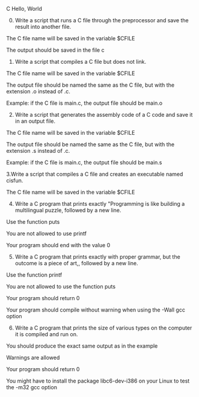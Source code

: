 C Hello, World



0. Write a script that runs a C file through the preprocessor and save the result into another file.

The C file name will be saved in the variable $CFILE

The output should be saved in the file c



1. Write a script that compiles a C file but does not link.

The C file name will be saved in the variable $CFILE

The output file should be named the same as the C file, but with the extension .o instead of .c.

Example: if the C file is main.c, the output file should be main.o



2. Write a script that generates the assembly code of a C code and save it in an output file.

The C file name will be saved in the variable $CFILE

The output file should be named the same as the C file, but with the extension .s instead of .c.

Example: if the C file is main.c, the output file should be main.s



3.Write a script that compiles a C file and creates an executable named cisfun.

The C file name will be saved in the variable $CFILE



4. Write a C program that prints exactly "Programming is like building a multilingual puzzle, followed by a new line.

Use the function puts

You are not allowed to use printf

Your program should end with the value 0



5. Write a C program that prints exactly with proper grammar, but the outcome is a piece of art,, followed by a new line.

Use the function printf

You are not allowed to use the function puts

Your program should return 0

Your program should compile without warning when using the -Wall gcc option



6. Write a C program that prints the size of various types on the computer it is compiled and run on.

You should produce the exact same output as in the example

Warnings are allowed

Your program should return 0

You might have to install the package libc6-dev-i386 on your Linux to test the -m32 gcc option
